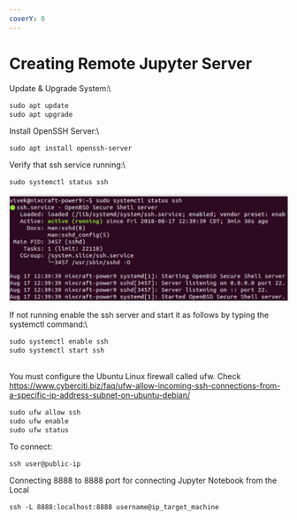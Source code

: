 ```yaml
---
coverY: 0
---
```


# Creating Remote Jupyter Server

Update & Upgrade System:\


```
sudo apt update
sudo apt upgrade
```

Install OpenSSH Server:\


```
sudo apt install openssh-server
```

Verify that ssh service running:\


```
sudo systemctl status ssh
```



![](../.gitbook/assets/image.png)

If not running enable the ssh server and start it as follows by typing the systemctl command:\


```
sudo systemctl enable ssh
sudo systemctl start ssh
```

\
You must configure the Ubuntu Linux firewall called ufw. Check https://www.cyberciti.biz/faq/ufw-allow-incoming-ssh-connections-from-a-specific-ip-address-subnet-on-ubuntu-debian/



```
sudo ufw allow ssh
sudo ufw enable
sudo ufw status
```

To connect:



```
ssh user@public-ip
```

Connecting 8888 to 8888 port for connecting Jupyter Notebook from the Local

```
ssh -L 8888:localhost:8888 username@ip_target_machine
```
